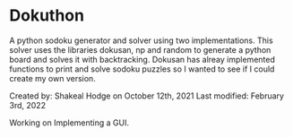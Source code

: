 # Dokuthon
 A python sodoku generator and solver using two implementations. This solver uses the libraries dokusan, np and random to generate a python board and solves it with backtracking. Dokusan has alreay implemented functions to print and solve sodoku puzzles so I wanted to see if I could create my own version. 

Created by: Shakeal Hodge on October 12th, 2021
Last modified: February 3rd, 2022

Working on Implementing a GUI.